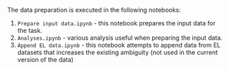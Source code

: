 The data preparation is executed in the following notebooks:
1. `Prepare input data.ipynb` - this notebook prepares the input data for the task. 
2. `Analyses.ipynb` - various analysis useful when preparing the input data.
3. `Append EL data.ipynb` - this notebook attempts to append data from EL datasets that increases the existing ambiguity (not used in the current version of the data)
